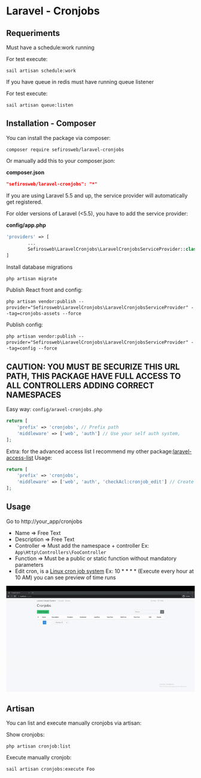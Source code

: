 # Laravel - Cronjobs

## Requeriments

Must have a schedule:work running

For test execute:

```
sail artisan schedule:work
```

If you have queue in redis must have running queue listener

For test execute:

```
sail artisan queue:listen
```

## Installation - Composer

You can install the package via composer:

```
composer require sefirosweb/laravel-cronjobs
```

Or manually add this to your composer.json:

**composer.json**

```json
"sefirosweb/laravel-cronjobs": "*"
```

If you are using Laravel 5.5 and up, the service provider will automatically get registered.

For older versions of Laravel (<5.5), you have to add the service provider:

**config/app.php**

```php
'providers' => [
        ...
    	Sefirosweb\LaravelCronjobs\LaravelCronjobsServiceProvider::class,
]
```

Install database migrations

```
php artisan migrate
```

Publish React front and config:

```
php artisan vendor:publish --provider="Sefirosweb\LaravelCronjobs\LaravelCronjobsServiceProvider" --tag=cronjobs-assets --force
```
Publish config:

```
php artisan vendor:publish --provider="Sefirosweb\LaravelCronjobs\LaravelCronjobsServiceProvider" --tag=config --force
```

## <strong>CAUTION: YOU MUST BE SECURIZE THIS URL PATH, THIS PACKAGE HAVE FULL ACCESS TO ALL CONTROLLERS ADDING CORRECT NAMESPACES</strong>

Easy way: `config/aravel-cronjobs.php`

```php
return [
    'prefix' => 'cronjobs', // Prefix path
    'middleware' => ['web', 'auth'] // Use your self auth system,
];

```

Extra: for the advanced access list I recommend my other package:[laravel-access-list](https://github.com/sefirosweb/laravel-access-list)
Usage:

```php
return [
    'prefix' => 'cronjobs',
    'middleware' => ['web', 'auth', 'checkAcl:cronjob_edit'] // Create access list "cronjob_edit" and assign to role and user
];


```

## Usage

Go to http://your_app/cronjobs

- Name => Free Text
- Description => Free Text
- Controller => Must add the namespace + controller Ex: ` App\Http\Controllers\FooController`
- Function => Must be a public or static function without mandatory parameters
- Edit cron, is a [Linux cron job system](https://en.wikipedia.org/wiki/Cron) Ex: 10 \* \* \* \* (Execute every hour at 10 AM) you can see preview of time runs

![image](https://raw.githubusercontent.com/sefirosweb/laravel-cronjobs/master/docs/how_to.gif)

## Artisan

You can list and execute manually cronjobs via artisan:

Show cronjobs:

```
php artisan cronjob:list
```

Execute manually cronjob:

```
sail artisan cronjobs:execute Foo
```

